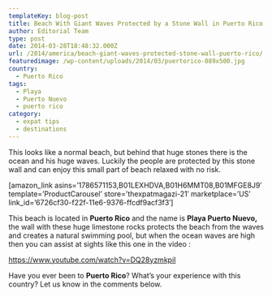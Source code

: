 ```yaml
---
templateKey: blog-post
title: Beach With Giant Waves Protected by a Stone Wall in Puerto Rico
author: Editorial Team
type: post
date: 2014-03-28T18:48:32.000Z
url: /2014/america/beach-giant-waves-protected-stone-wall-puerto-rico/
featuredimage: /wp-content/uploads/2014/03/puertorico-889x500.jpg
country:
  - Puerto Rico
tags:
  - Playa
  - Puerto Nuevo
  - puerto rico
category:
  - expat tips
  - destinations
---
```


This looks like a normal beach, but behind that huge stones there is the ocean and his huge waves. <span >Luckily the people are protected by this stone wall and can enjoy this small part of beach relaxed with no risk.<!--more-->

[amazon\_link asins=&#8217;1786571153,B01LEXHDVA,B01H6MMT08,B01MFGE8J9&#8242; template=&#8217;ProductCarousel&#8217; store=&#8217;thexpatmagazi-21&#8242; marketplace=&#8217;US&#8217; link\_id=&#8217;6726cf30-f22f-11e6-9376-ffcdf9acf3f3&#8242;]

This beach is located in **Puerto Rico** and the name is **Playa Puerto Nuevo,** the wall with these huge limestone rocks protects the beach from the waves and creates a natural swimming pool, but when the ocean waves are high then you can assist at sights like this one in the video :

https://www.youtube.com/watch?v=DQ28yzmkpiI

Have you ever been to **Puerto Rico**? What&#8217;s your experience with this country? Let us know in the comments below.

&nbsp;

&nbsp;
